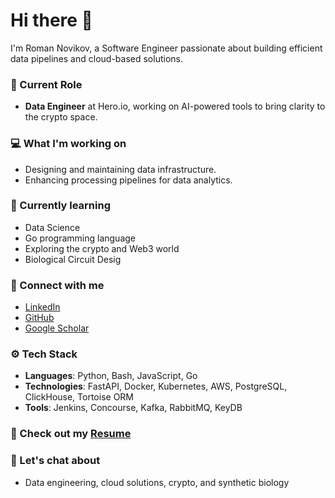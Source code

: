 # Hi there 👋

I'm Roman Novikov, a Software Engineer passionate about building efficient data pipelines and cloud-based solutions.

### 🌟 Current Role
- **Data Engineer** at Hero.io, working on AI-powered tools to bring clarity to the crypto space.

### 💻 What I'm working on
- Designing and maintaining data infrastructure.
- Enhancing processing pipelines for data analytics.

### 🌱 Currently learning
- Data Science
- Go programming language
- Exploring the crypto and Web3 world
- Biological Circuit Desig

### 🔗 Connect with me
- [LinkedIn](https://www.linkedin.com/in/r-novikov/)
- [GitHub](https://github.com/romelllo)
- [Google Scholar](https://scholar.google.com/citations?user=Mchr5koAAAAJ&hl=eng)

### ⚙️ Tech Stack
- **Languages**: Python, Bash, JavaScript, Go
- **Technologies**: FastAPI, Docker, Kubernetes, AWS, PostgreSQL, ClickHouse, Tortoise ORM
- **Tools**: Jenkins, Concourse, Kafka, RabbitMQ, KeyDB

### 📄 Check out my [Resume](https://github.com/romelllo/resume.pdf)

### 💬 Let's chat about
- Data engineering, cloud solutions, crypto, and synthetic biology